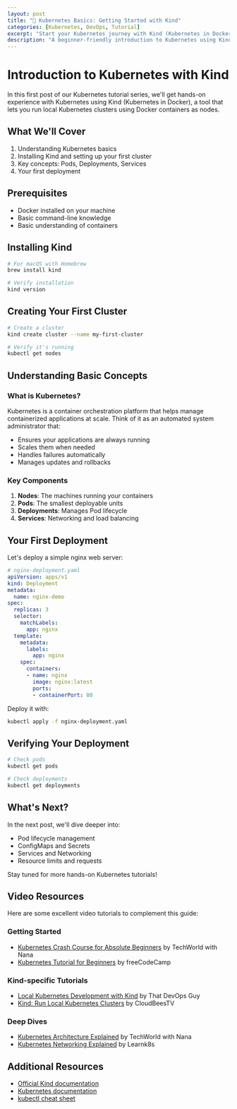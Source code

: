 ```yaml
---
layout: post
title: "🔰 Kubernetes Basics: Getting Started with Kind"
categories: [Kubernetes, DevOps, Tutorial]
excerpt: "Start your Kubernetes journey with Kind (Kubernetes in Docker). Learn how to set up a local cluster, understand core concepts, and deploy your first application in under an hour!"
description: "A beginner-friendly introduction to Kubernetes using Kind. This comprehensive guide covers cluster setup, basic concepts like Pods and Deployments, and hands-on examples. Perfect for developers looking to start their container orchestration journey with a local development environment."
---
```


# Introduction to Kubernetes with Kind

In this first post of our Kubernetes tutorial series, we'll get hands-on experience with Kubernetes using Kind (Kubernetes in Docker), a tool that lets you run local Kubernetes clusters using Docker containers as nodes.

## What We'll Cover

1. Understanding Kubernetes basics
2. Installing Kind and setting up your first cluster
3. Key concepts: Pods, Deployments, Services
4. Your first deployment

## Prerequisites

- Docker installed on your machine
- Basic command-line knowledge
- Basic understanding of containers

## Installing Kind

```bash
# For macOS with Homebrew
brew install kind

# Verify installation
kind version
```

## Creating Your First Cluster

```bash
# Create a cluster
kind create cluster --name my-first-cluster

# Verify it's running
kubectl get nodes
```

## Understanding Basic Concepts

### What is Kubernetes?

Kubernetes is a container orchestration platform that helps manage containerized applications at scale. Think of it as an automated system administrator that:

- Ensures your applications are always running
- Scales them when needed
- Handles failures automatically
- Manages updates and rollbacks

### Key Components

1. **Nodes**: The machines running your containers
2. **Pods**: The smallest deployable units
3. **Deployments**: Manages Pod lifecycle
4. **Services**: Networking and load balancing

## Your First Deployment

Let's deploy a simple nginx web server:

```yaml
# nginx-deployment.yaml
apiVersion: apps/v1
kind: Deployment
metadata:
  name: nginx-demo
spec:
  replicas: 3
  selector:
    matchLabels:
      app: nginx
  template:
    metadata:
      labels:
        app: nginx
    spec:
      containers:
      - name: nginx
        image: nginx:latest
        ports:
        - containerPort: 80
```

Deploy it with:
```bash
kubectl apply -f nginx-deployment.yaml
```

## Verifying Your Deployment

```bash
# Check pods
kubectl get pods

# Check deployments
kubectl get deployments
```

## What's Next?

In the next post, we'll dive deeper into:
- Pod lifecycle management
- ConfigMaps and Secrets
- Services and Networking
- Resource limits and requests

Stay tuned for more hands-on Kubernetes tutorials!

## Video Resources

Here are some excellent video tutorials to complement this guide:

### Getting Started
- [Kubernetes Crash Course for Absolute Beginners](https://www.youtube.com/watch?v=s_o8dwzRlu4) by TechWorld with Nana
- [Kubernetes Tutorial for Beginners](https://www.youtube.com/watch?v=X48VuDVv0do) by freeCodeCamp

### Kind-specific Tutorials
- [Local Kubernetes Development with Kind](https://www.youtube.com/watch?v=m-IlbCgSzkc) by That DevOps Guy
- [Kind: Run Local Kubernetes Clusters](https://www.youtube.com/watch?v=4p4DqdTDqkk) by CloudBeesTV

### Deep Dives
- [Kubernetes Architecture Explained](https://www.youtube.com/watch?v=umXEmn3cMWY) by TechWorld with Nana
- [Kubernetes Networking Explained](https://www.youtube.com/watch?v=5cNrTU6o3Fw) by Learnk8s

## Additional Resources

- [Official Kind documentation](https://kind.sigs.k8s.io/)
- [Kubernetes documentation](https://kubernetes.io/docs/home/)
- [kubectl cheat sheet](https://kubernetes.io/docs/reference/kubectl/cheatsheet/)
